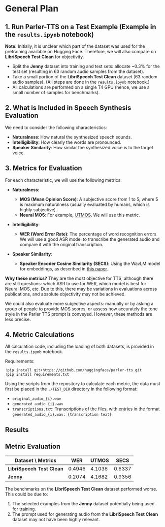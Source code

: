 # General Plan

## 1. Run Parler-TTS on a Test Example (Example in the `results.ipynb` notebook)

**Note:** Initially, it is unclear which part of the dataset was used for the pretraining available on Hugging Face. Therefore, we will also compare on **LibriSpeech Test Clean** for objectivity.

- Split the **Jenny** dataset into training and test sets: allocate ~0.3% for the test set (resulting in 63 random audio samples from the dataset).
- Take a small portion of the **LibriSpeech Test Clean** dataset (63 random audio samples). (All steps are done in the `results.ipynb` notebook.)
- All calculations are performed on a single T4 GPU (hence, we use a small number of samples for benchmarks).

## 2. What is Included in Speech Synthesis Evaluation

We need to consider the following characteristics:

- **Naturalness**: How natural the synthesized speech sounds.
- **Intelligibility**: How clearly the words are pronounced.
- **Speaker Similarity**: How similar the synthesized voice is to the target voice.

## 3. Metrics for Evaluation

For each characteristic, we will use the following metrics:

- **Naturalness**: 
  - **MOS (Mean Opinion Score)**: A subjective score from 1 to 5, where 5 is maximum naturalness (usually evaluated by humans, which is highly subjective).
  - **Neural MOS**: For example, [UTMOS](https://arxiv.org/abs/2204.02152). We will use this metric.
  
- **Intelligibility**: 
  - **WER (Word Error Rate)**: The percentage of word recognition errors. We will use a good ASR model to transcribe the generated audio and compare it with the original transcription.

- **Speaker Similarity**: 
  - **Speaker Encoder Cosine Similarity (SECS)**: Using the WavLM model for embeddings, as described in [this paper](https://arxiv.org/abs/2104.05557).

**Why these metrics?** They are the most objective for TTS, although there are still questions: which ASR to use for WER, which model is best for Neural MOS, etc. Due to this, there may be variations in evaluations across publications, and absolute objectivity may not be achieved.

We could also evaluate more subjective aspects: manually or by asking a group of people to provide MOS scores, or assess how accurately the tone style in the Parler TTS prompt is conveyed. However, these methods are less precise.

## 4. Metric Calculations

All calculation code, including the loading of both datasets, is provided in the `results.ipynb` notebook.

Requirements:

```
!pip install git+https://github.com/huggingface/parler-tts.git
!pip install requirements.txt
```


Using the scripts from the repository to calculate each metric, the data must first be placed in the `./TEST_DIR` directory in the following format:

- `original_audio_{i}.wav`
- `generated_audio_{i}.wav`
- `transcriptions.txt`: Transcriptions of the files, with entries in the format `generated_audio_{i}.wav: {transcription text}`

## Results

## Metric Evaluation

| Dataset \ Metrics           | WER    | UTMOS  | SECS   |
|-----------------------------|--------|--------|--------|
| **LibriSpeech Test Clean**  | 0.4946 | 4.1036 | 0.6337 |
| **Jenny**                   | 0.2074 | 4.1682 | 0.9356 |

The benchmarks on the **LibriSpeech Test Clean** dataset performed worse. This could be due to:
1. The selected examples from the **Jenny** dataset potentially being used for training.
2. The prompt used for generating audio from the **LibriSpeech Test Clean** dataset may not have been highly relevant.
